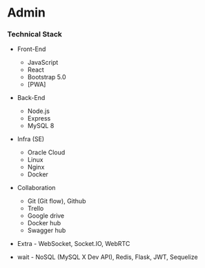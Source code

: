 # Admin

### Technical Stack

- Front-End

  - JavaScript
  - React
  - Bootstrap 5.0
  - [PWA]

- Back-End

  - Node.js
  - Express
  - MySQL 8

- Infra (SE)

  - Oracle Cloud
  - Linux
  - Nginx
  - Docker

- Collaboration

  - Git (Git flow), Github
  - Trello
  - Google drive
  - Docker hub
  - Swagger hub

- Extra - WebSocket, Socket.IO, WebRTC

- wait - NoSQL (MySQL X Dev API), Redis, Flask, JWT, Sequelize
